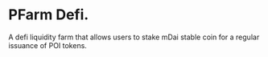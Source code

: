 # PFarm Defi.

A defi liquidity farm that allows users to stake mDai stable coin for a regular issuance of POI tokens.   

